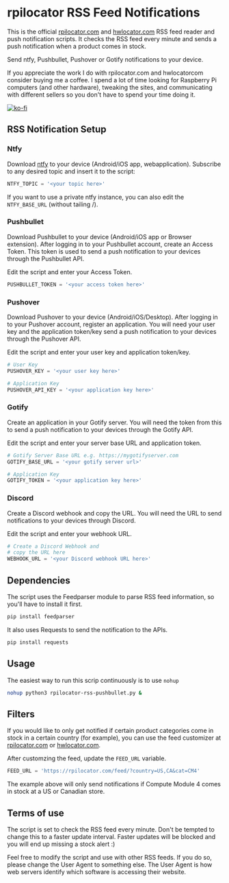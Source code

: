 # rpilocator RSS Feed Notifications

This is the official <a href="https://rpilocator.com" target="_blank">rpilocator.com</a> and <a href="https://hwlocator.com" target="_blank">hwlocator.com</a> RSS feed reader and push notification scripts. It checks the RSS feed every minute and sends a push notification when a product comes in stock.

Send ntfy, Pushbullet, Pushover or Gotify notifications to your device.

If you appreciate the work I do with rpilocator.com and hwlocatorcom consider buying me a coffee. I spend a lot of time looking for Raspberry Pi computers (and other hardware), tweaking the sites, and communicating with different sellers so you don't have to spend your time doing it.

[![ko-fi](https://ko-fi.com/img/githubbutton_sm.svg)](https://ko-fi.com/J3J6BINRX)

## RSS Notification Setup

### Ntfy
Download <a href="https://ntfy.sh/">ntfy</a> to your device (Android/iOS app, webapplication). Subscribe to any desired topic and insert it to the script:
```python
NTFY_TOPIC = '<your topic here>'
```

If you want to use a private ntfy instance, you can also edit the `NTFY_BASE_URL` (without tailing /).

### Pushbullet

Download Pushbullet to your device (Android/iOS app or Browser extension). After logging in to your Pushbullet account, create an Access Token. This token is used to send a push notification to your devices through the Pushbullet API.

Edit the script and enter your Access Token.

```python
PUSHBULLET_TOKEN = '<your access token here>'
```

### Pushover
Download Pushover to your device (Android/iOS/Desktop). After logging in to your Pushover account, register an application. You will need your user key and the application token/key send a push notification to your devices through the Pushover API.

Edit the script and enter your user key and application token/key.

```python
# User Key
PUSHOVER_KEY = '<your user key here>'

# Application Key
PUSHOVER_API_KEY = '<your application key here>'
```

### Gotify
Create an application in your Gotify server. You will need the token from this to send a push notification to your devices through the Gotify API.

Edit the script and enter your server base URL and application token.

```python
# Gotify Server Base URL e.g. https://mygotifyserver.com
GOTIFY_BASE_URL = '<your gotify server url>'

# Application Key
GOTIFY_TOKEN = '<your application key here>'
```

### Discord
Create a Discord webhook and copy the URL. You will need the URL to send notifications to your devices through Discord.

Edit the script and enter your webhook URL.

```python
# Create a Discord Webhook and 
# copy the URL here
WEBHOOK_URL = '<your Discord webhook URL here>'
```

## Dependencies

The script uses the Feedparser module to parse RSS feed information, so you'll have to install it first.

```python
pip install feedparser
```

It also uses Requests to send the notification to the APIs.

```python
pip install requests
```
## Usage

The easiest way to run this scrip continuously is to use ```nohup```

```bash
nohup python3 rpilocator-rss-pushbullet.py &
```


## Filters

If you would like to only get notified if certain product categories come in stock in a certain country (for example), you can use the feed customizer at <a href="https://rpilocator.com/about.cfm" target="_blank">rpilocator.com</a> or <a href="https://hwlocator.com/about.cfm" target="_blank">hwlocator.com</a>.

After customzing the feed, update the ```FEED_URL``` variable.

```python
FEED_URL = 'https://rpilocator.com/feed/?country=US,CA&cat=CM4'

```

The example above will only send notifications if Compute Module 4 comes in stock at a US or Canadian store.

## Terms of use

The script is set to check the RSS feed every minute. Don't be tempted to change this to a faster update interval. Faster updates will be blocked and you
will end up missing a stock alert :)

Feel free to modify the script and use with other RSS feeds. If you do so, please change the User Agent to something else. The User Agent is how web servers
identify which software is accessing their website.
